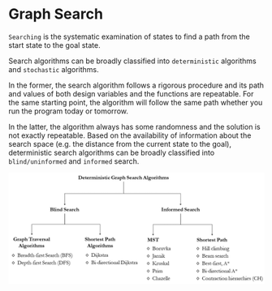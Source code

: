 
# Graph Search

`Searching` is the systematic examination of states to find a path from the start state to the goal state. 

Search algorithms can be broadly classified into `deterministic` algorithms and `stochastic` algorithms. 

In the former, the search algorithm follows a rigorous procedure and its path and values of both design variables and the functions are repeatable. For the same starting point, the algorithm will follow the same path whether you run the program today or tomorrow. 

In the latter, the algorithm always has some randomness and the solution is not exactly repeatable. Based on the availability of information about the search space (e.g. the distance from the current state to the goal), deterministic search algorithms can be broadly classified into `blind/uninformed` and `informed` search.

![Graph Search](../../images/GraphSearch.png)
